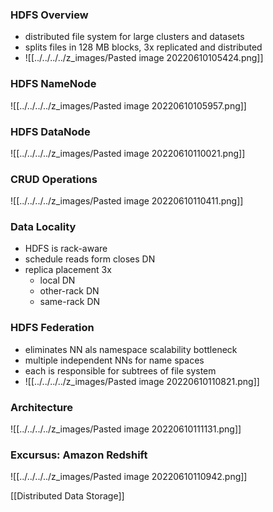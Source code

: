 ### HDFS Overview
+ distributed file system for large clusters and datasets
+ splits files in 128 MB blocks, 3x replicated and distributed
+ ![[../../../../z_images/Pasted image 20220610105424.png]]

### HDFS NameNode
![[../../../../z_images/Pasted image 20220610105957.png]]

### HDFS DataNode
![[../../../../z_images/Pasted image 20220610110021.png]]

### CRUD Operations
![[../../../../z_images/Pasted image 20220610110411.png]]

### Data Locality
+ HDFS is rack-aware
+ schedule reads form closes DN
+ replica placement 3x
	+ local DN
	+ other-rack DN
	+ same-rack DN

### HDFS Federation
+ eliminates NN als namespace scalability bottleneck
+ multiple independent NNs for name spaces
+ each is responsible for subtrees of file system
+ ![[../../../../z_images/Pasted image 20220610110821.png]]

### Architecture
![[../../../../z_images/Pasted image 20220610111131.png]]

### Excursus: Amazon Redshift
![[../../../../z_images/Pasted image 20220610110942.png]]

[[Distributed Data Storage]]
